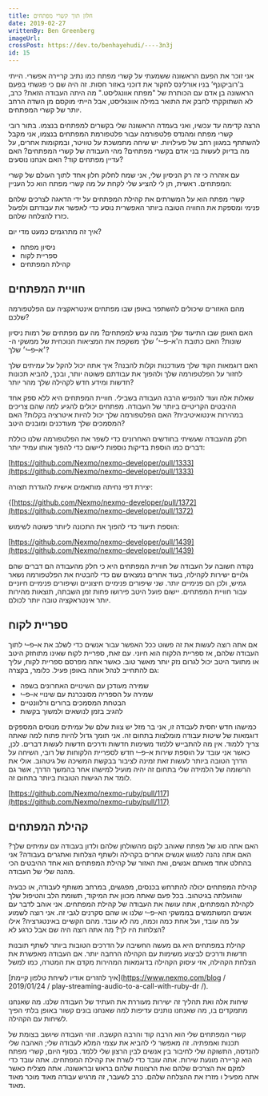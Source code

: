 ```yaml
---
title: חלון תוך קשרי מפתחים
date: 2019-02-27
writtenBy: Ben Greenberg
imageUrl: 
crossPost: https://dev.to/benhayehudi/----3n3j
id: 15
---
```


אני זוכר את הפעם הראשונה ששמעתי על קשרי מפתח כמו נתיב קריירה אפשרי. הייתי ב’רוביקונף’ בניו אורלינס לחקור את דוכני באזור חסות. זה היה שם כי פגשתי בפעם הראשונה בן אדם עם הכותרת של "מפתח אוונגליסט." מה היתה העבודה הזאת? כרב, לא השתוקקתי לחבק את התואר במילה אוונגליסט, אבל הייתי מוקסם מן השדה הרחב יותר של קשרי המפתחים.

הרצה קדימה עד עכשיו, ואני בעמדה הראשונה שלי בקשרים למפתחים בנצמו. בתור רובי קשרי מפתח ומהנדס פלטפורמה עבור פלטפורמת המפתחים בנצמו, אני מקבל להשתתף במגוון רחב של פעילויות. יש שיחה מתמשכת על טוויטר, ובמקומות אחרים, על מה בדיוק לעשות בני אדם בקשרי מפתחים? מהי העבודה של קשרי המפתחים? האם עדיין מפתחים קוד? האם אנחנו נוסעים?

עם אזהרה כי זה רק הניסיון שלי, אני שמח לחלוק חלון אחד לתוך העולם של קשרי המפתחים. ראשית, תן לי להציע שלי לקחת על מה קשרי מפתח הוא כל העניין:

קשרי מפתח הוא על המשרתים את קהילת המפתחים על ידי הדאגה לצרכים שלהם פנימי ומספקת את החוויה הטובה ביותר האפשרית נוסע כדי לאפשר את עבודתם ולפעול כזרז להצלחה שלהם.

איך זה מתרגמים כמעט מדי יום?

* ניסיון מפתח
* ספריית לקוח
* קהילת המפתחים

## חוויית המפתחים

מהם האזורים שיכולים להשתפר באופן שבו מפתחים אינטראקציה עם הפלטפורמה שלכם?

האם האופן שבו התיעוד שלך מובנה נגיש למפתחים? מה עם מפתחים של רמות ניסיון שונות? האם כתובת ה'א–פ–י׳ שלך משקפת את המציאות הנוכחית של ממשקי ה- ׳א–פ–י׳ שלך?

האם דוגמאות הקוד שלך מעודכנות וקלות להבנה? איך אתה יכול להקל על עמיתים שלך לחזור על הפלטפורמה שלך ולהפוך את עבודתם פשוטה יותר, ובכך, להביא תכונות חדשות ומידע חדש לקהילה שלך מהר יותר?

שאלות אלה ועוד להנפיש הרבה העבודה בשבילי. חוויית המפתחים היא ללא ספק אחד ההיבטים הקריטיים ביותר של העבודה. מפתחים יכולים להגיע למה שהם צריכים במהירות אינטואיטיבית? האם הפלטפורמה שלך יכול להיות איטרציה בקלות? האם המסמכים שלך מעודכנים ומובנים היטב?

חלק מהעבודה שעשיתי בחודשים האחרונים כדי לשפר את הפלטפורמה שלנו כוללת דברים כמו הוספת בדיקות נוספות ליישום כדי להפוך אותו עמיד יותר:

[https://github.com/Nexmo/nexmo-developer/pull/1333](https://github.com/Nexmo/nexmo-developer/pull/1333)

יצירת דפי נחיתה מותאמים אישית להגדרת תצורה:

{[https://github.com/Nexmo/nexmo-developer/pull/1372](https://github.com/Nexmo/nexmo-developer/pull/1372)

הוספת תיעוד כדי להפוך את התכונה ליותר פשוטה לשימוש:

[https://github.com/Nexmo/nexmo-developer/pull/1439](https://github.com/Nexmo/nexmo-developer/pull/1439)

נקודה חשובה על העבודה של חוויית המפתחים היא כי חלק מהעבודה הם דברים שהם גלויים ישירות לקהילה, בעוד אחרים נמצאים שם כדי להבטיח את הפלטפורמה נשאר גמיש, ולכן הם פנימיים יותר. שני שיפורים פנימיים חיצוניים ושיפורים פנימיים חיוניים עבור חוויית המפתחים. יישום פועל היטב פירושו פחות זמן השבתה, תוצאות מהירות יותר אינטראקציה טובה יותר לכולם.

## ספריית לקוח

אם אתה רוצה לעשות את זה פשוט ככל האפשר עבור אנשים כדי לשלב את א–פ–י לתוך העבודה שלהם, אז ספריית הלקוח הוא חיוני. עם זאת, ספריית לקוח שאינו מתוחזק היטב או מתועד היטב יכול לגרום נזק יותר מאשר טוב. כאשר אתה מפרסם ספריית לקוח, עליך גם להתחייב לנהל אותה באופן פעיל. כלומר, בקצרה:

* שמירה מעודכן עם השינויים האחרונים בשפה
* שמירה על הספריה מסונכרנת עם שינויי א–פ–י
* הבטחת המסמכים ברורים ורלוונטיים
* להגיב בזמן לנושאים ולמשוך בקשות

כמישהו חדש יחסית לעבודה זו, אני בר מזל יש צוות שלם של עמיתים מנוסים המספקים דוגמאות של שיטות עבודה מומלצות בתחום זה. אני תומך גדול להיות פתוח למה שאתה צריך ללמוד. אין מה להתבייש ללמוד משימות חדשות ודרכים חדשות לעשות דברים. לכן, כאשר אני עובד על הוספת שירות א–פ–י חדש לספריית הלקוחות של רובי, השיחה על הדרך הטובה ביותר לעשות זאת זמינה לציבור בבקשת המשיכה של גיטהוב. אולי את הרשומה של הלמידה שלי בתחום זה יהיה מועיל למישהו אחר בהמשך הדרך, אשר גם לומד את הגישות הטובות ביותר בתחום זה.

[https://github.com/Nexmo/nexmo-ruby/pull/117](https://github.com/Nexmo/nexmo-ruby/pull/117)

## קהילת המפתחים

האם אתה סוג של מפתח שאוהב לקום מהשולחן שלהם ולדון בעבודה עם עמיתים שלך? האם אתה נהנה לפגוש אנשים אחרים בקהילה ולשתף הצלחות ואתגרים בעבודה? אני בהחלט אחד מאותם אנשים, ואת האזור של קהילת המפתחים הוא אחד ההיבטים הכי מהנה שלי של העבודה.

קהילת המפתחים יכולה להתרחש בכנסים, מפגשים, במרחב משותף לעבודה, או כבעיה שהועלתה בגיטהוב. בכל פעם שאתה מכוון את המיקוד, תשומת הלב והטיפול שלך לקהילת המפתחים, אתה עושה את העבודה של קהילת המפתחים. אני אוהב לדבר עם אנשים המשתמשים בממשקי הא–פ–י שלנו או שהם סקרנים לגבי זה. אני רוצה לשמוע על מה עובד, ועל אחת כמה וכמה, מה לא עובד. מהם הקשיים באינטגרציה? אילו הצלחות היו לך? מה אתה רוצה היה שם אבל כרגע לא?

קהילת במפתחים היא גם מעשה החשיבה על הדרכים הטובות ביותר לשתף תובנות חדשות ודרכים לביצוע משימות עם הקהילה הרחבה יותר. אם העבודה מאפשרת את הצלחת הקהילה, אזי עיסוק הקהילה בדוגמאות המהירות מקדם את המטרה, כמו למשל

[איך להזרים אודיו לשיחת טלפון קיימת](https://www.nexmo.com/blog / 2019/01/24 / play-streaming-audio-to-a-call-with-ruby-dr /).

שיחות אלה ואת תהליך זה ישירות מעוררת את העתיד של העבודה שלנו. מה שאנחנו מתמקדים בו, מה שאנחנו נותנים עדיפות למה שאנחנו בונים קשור באופן בלתי הפיך לשיחות עם הקהילה.

קשרי המפתחים שלי הוא הרבה קוד והרבה הקשבה. זוהי העבודה שיושב בצומת של תכנות ואמפתיה. זה מאפשר לי להביא את עצמי המלא לעבודה שלי; האהבה שלי להנדסה, התשוקה שלי לחיבור בין אנשים לבין הרצון שלי ללמד. בסוף היום, קשרי מפתח הוא קריירה מונעת שירות. אתה עובד כדי לשרת את קהילת המפתחים. אתה עובד כדי למקם את הצרכים שלהם ואת הרצונות שלהם בראש ובראשונה. אתה מצליח כאשר אתה מפעיל ו מזרז את ההצלחה שלהם. כרב לשעבר, זה מרגיש עבודה מאוד מוכר מאוד מאוד.